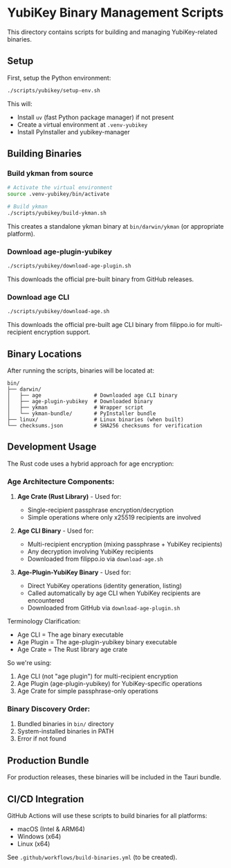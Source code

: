 # YubiKey Binary Management Scripts

This directory contains scripts for building and managing YubiKey-related binaries.

## Setup

First, setup the Python environment:
```bash
./scripts/yubikey/setup-env.sh
```

This will:
- Install `uv` (fast Python package manager) if not present
- Create a virtual environment at `.venv-yubikey`
- Install PyInstaller and yubikey-manager

## Building Binaries

### Build ykman from source
```bash
# Activate the virtual environment
source .venv-yubikey/bin/activate

# Build ykman
./scripts/yubikey/build-ykman.sh
```

This creates a standalone ykman binary at `bin/darwin/ykman` (or appropriate platform).

### Download age-plugin-yubikey
```bash
./scripts/yubikey/download-age-plugin.sh
```

This downloads the official pre-built binary from GitHub releases.

### Download age CLI
```bash
./scripts/yubikey/download-age.sh
```

This downloads the official pre-built age CLI binary from filippo.io for multi-recipient encryption support.

## Binary Locations

After running the scripts, binaries will be located at:
```
bin/
├── darwin/
│   ├── age                 # Downloaded age CLI binary
│   ├── age-plugin-yubikey  # Downloaded binary
│   ├── ykman               # Wrapper script
│   └── ykman-bundle/       # PyInstaller bundle
├── linux/                  # Linux binaries (when built)
└── checksums.json          # SHA256 checksums for verification
```

## Development Usage

The Rust code uses a hybrid approach for age encryption:

### Age Architecture Components:
1. **Age Crate (Rust Library)** - Used for:
   - Single-recipient passphrase encryption/decryption
   - Simple operations where only x25519 recipients are involved

2. **Age CLI Binary** - Used for:
   - Multi-recipient encryption (mixing passphrase + YubiKey recipients)
   - Any decryption involving YubiKey recipients
   - Downloaded from filippo.io via `download-age.sh`

3. **Age-Plugin-YubiKey Binary** - Used for:
   - Direct YubiKey operations (identity generation, listing)
   - Called automatically by age CLI when YubiKey recipients are encountered
   - Downloaded from GitHub via `download-age-plugin.sh`

  Terminology Clarification:

  - Age CLI = The age binary executable
  - Age Plugin = The age-plugin-yubikey binary executable
  - Age Crate = The Rust library age crate

  So we're using:
  1. Age CLI (not "age plugin") for multi-recipient encryption
  2. Age Plugin (age-plugin-yubikey) for YubiKey-specific operations
  3. Age Crate for simple passphrase-only operations
  
### Binary Discovery Order:
1. Bundled binaries in `bin/` directory
2. System-installed binaries in PATH
3. Error if not found

## Production Bundle

For production releases, these binaries will be included in the Tauri bundle.

## CI/CD Integration

GitHub Actions will use these scripts to build binaries for all platforms:
- macOS (Intel & ARM64)
- Windows (x64)
- Linux (x64)

See `.github/workflows/build-binaries.yml` (to be created).